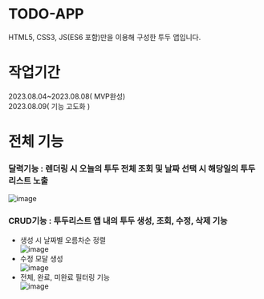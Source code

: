 # TODO-APP
HTML5, CSS3, JS(ES6 포함)만을 이용해 구성한 투두 앱입니다.

# 작업기간
2023.08.04~2023.08.08( MVP완성)<br />
2023.08.09( 기능 고도화 )

# 전체 기능
### 달력기능 : 렌더링 시 오늘의 투두 전체 조회 및 날짜 선택 시 해당일의 투두리스트 노출
   ![image](https://github.com/yoodeve/vJS-todo/assets/96562253/bedf035d-c1f6-41f6-82e4-3dc5fff5721a)<br />
### CRUD기능 : 투두리스트 앱 내의 투두 생성, 조회, 수정, 삭제 기능
 - 생성 시 날짜별 오름차순 정렬<br />
  ![image](https://github.com/yoodeve/vJS-todo/assets/96562253/85336c2a-b040-4954-a4ea-70d416c13246)<br />
 - 수정 모달 생성<br />
   ![image](https://github.com/yoodeve/vJS-todo/assets/96562253/0b1c9c0d-dc18-42c3-bb8c-f6ceee389cf9)<br />
 - 전체, 완료, 미완료 필터링 기능<br />
  ![image](https://github.com/yoodeve/vJS-todo/assets/96562253/14112c33-35b8-4aac-b8a8-8da8516df0fe)<br />
